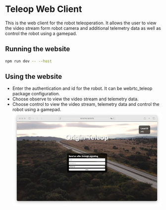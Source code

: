 # Teleop Web Client

This is the web client for the robot teleoperation. It allows the user to view the video stream form robot camera and
additional telemetry data as well as control the robot using a gamepad.

## Running the website

```bash
npm run dev -- --host
```

## Using the website

- Enter the authentication and id for the robot. It can be webrtc_teleop package configuration.
- Choose observe to view the video stream and telemetry data.
- Choose control to view the video stream, telemetry data and control the robot using a gamepad.
  ![img.png](docs/img.png)